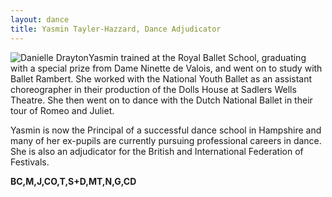 ```yaml
---
layout: dance
title: Yasmin Tayler-Hazzard, Dance Adjudicator
---
```


<img display="float:left" src="{{ '/wp-content/uploads/2018/01/Yasmin_Tayler-Hazzard.png' | prepend: site.github.url }}" alt="Danielle Drayton" class="alignleft size-full wp-image-553" />Yasmin trained at the Royal Ballet School, graduating with a special prize from Dame Ninette de Valois, and went on to study with Ballet Rambert. She worked with the National Youth Ballet as an assistant choreographer in their production of the Dolls House at Sadlers Wells Theatre. She then went on to dance with the Dutch National Ballet in their tour of Romeo and Juliet. 

Yasmin is now the Principal of a successful dance school in Hampshire and many of her ex-pupils are currently pursuing professional careers in dance. She is also an adjudicator for the British and International Federation of Festivals. 

**BC,M,J,CO,T,S+D,MT,N,G,CD**